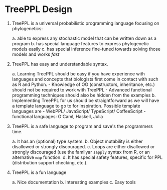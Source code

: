 # TreePPL Design

1. TreePPL is a universal probabilistic programming language focusing on phylogenetics:

	a. able to express any stochastic model that can be written down as a program
	b. has special language features to express phylogenetic models easily
	c. has special inference fine-tuned towards solving those models and works *fast*
	
2. TreePPL has easy and understandable syntax.

	a. Learning TreePPL should be easy if you have experience with languages and concepts that biologists first come in contact with such as R and Python.
		- Knowledge of OO (constructors, inheritance, etc.) should not be required to work with
			TreePPL
		- Advanced functional programming techniques should also be hidden from the examples
	b. Implementing TreePPL for us should be straightforward as we will have a template language to go to for inspiration. Possible template languages are
		- WebPPL/ JavaScript/ TypeScript/ CoffeeScript
		- functional languages: O'Caml, Haskell, Julia
		
3. TreePPL is a safe language to program and save's the programmers time.

	a. It has an (optional) type system.
	b. Object mutability is either disallowed or strongly discouraged.
	c. Loops are either disallowed or strongly discouraged (use the familyar `sapply` syntax from R, or an alternative `map` function.
	d. It has special safety features, specific for PPL (distribution support checking, etc.).
	
4. TreePPL is a fun language

	a. Nice documentation
	b. Interesting examples
	c. Easy tools
